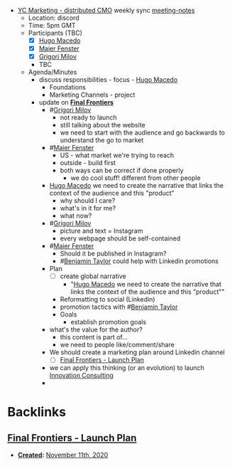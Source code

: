 - [YC Marketing - distributed CMO](<YC Marketing - distributed CMO.md>) weekly sync [meeting-notes](<meeting-notes.md>)
    - Location: discord 
    - Time: 5pm GMT 
    - Participants (TBC)
        - [x] [Hugo Macedo](<Hugo Macedo.md>) 
        - [x] [Maier Fenster](<Maier Fenster.md>)
        - [x] [Grigori Milov](<Grigori Milov.md>)
        - TBC
    - Agenda/Minutes
        - discuss responsibilities - focus - [Hugo Macedo](<Hugo Macedo.md>) 
            - Foundations
            - Marketing Channels - project
        - update on [**Final Frontiers**](<**Final Frontiers**.md>)
            -  #[Grigori Milov](<Grigori Milov.md>)
                - not ready to launch
                - still talking about the website
                - we need to start with the audience and go backwards to understand the go to market
            - #[Maier Fenster](<Maier Fenster.md>)
                - US - what market we're trying to reach
                - outside - build first
                - both ways can be correct if done properly 
                    - we do cool stuff! different from other people
            - [Hugo Macedo](<Hugo Macedo.md>)  we need to create the narrative that links the context of the audience and this "product"
                - why should I care?
                - what's in it for me?
                - what now?
            - #[Grigori Milov](<Grigori Milov.md>) 
                - picture and text = Instagram
                - every webpage should be self-contained
            - #[Maier Fenster](<Maier Fenster.md>)
                - Should it be published in Instagram?
                - #[Benjamin Taylor](<Benjamin Taylor.md>) could help with Linkedin promotions
            - Plan
                - [ ] create global narrative
                    - "[Hugo Macedo](<Hugo Macedo.md>)  we need to create the narrative that links the context of the audience and this "product""
                - Reformatting to social (Linkedin)
                - promotion tactics with #[Benjamin Taylor](<Benjamin Taylor.md>)
                - Goals
                    - establish promotion goals
            - what's the value for the author?
                - this content is part of...
                - we need to people like/comment/share
            - We should create a marketing plan around Linkedin channel
                - [ ] [Final Frontiers - Launch Plan](<Final Frontiers - Launch Plan.md>)
            - we can apply this thinking (or an evolution) to launch [Innovation Consulting](<Innovation Consulting.md>)
            - 

# Backlinks
## [Final Frontiers - Launch Plan](<Final Frontiers - Launch Plan.md>)
- **[Created](<Created.md>):** [November 11th, 2020](<November 11th, 2020.md>)


